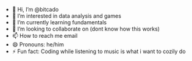 - 👋 Hi, I’m @bitcado
- 👀 I’m interested in data analysis and games
- 🌱 I’m currently learning fundamentals
- 💞️ I’m looking to collaborate on (dont know how this works)
- 📫 How to reach me email
- 😄 Pronouns: he/him
- ⚡ Fun fact: Coding while listening to music is what i want to cozily do

<!---
bitcado/bitcado is a ✨ special ✨ repository because its `README.md` (this file) appears on your GitHub profile.
You can click the Preview link to take a look at your changes.
--->
